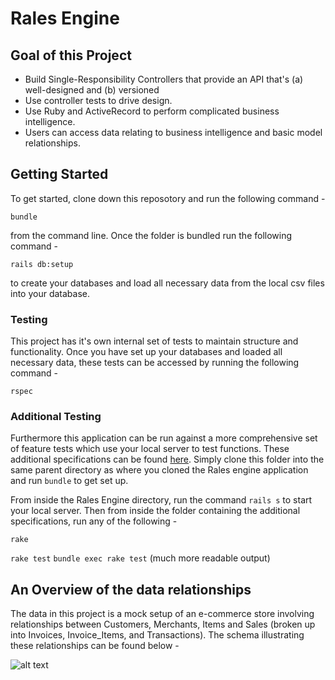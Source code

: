 # Rales Engine

## Goal of this Project
- Build Single-Responsibility Controllers that provide an API that's (a) well-designed and (b) versioned
- Use controller tests to drive design.
- Use Ruby and ActiveRecord to perform complicated business intelligence.
- Users can access data relating to business intelligence and basic model relationships.

## Getting Started
To get started, clone down this reposotory and run the following command - 
```
bundle
```
from the command line.  Once the folder is bundled run the following command - 
```
rails db:setup
```
to create your databases and load all necessary data from the local csv files into your database.

### Testing

This project has it's own internal set of tests to maintain structure and functionality. Once you have set up your databases and loaded all necessary data, these tests can be accessed by running the following command -

```
rspec
```

### Additional Testing

Furthermore this application can be run against a more comprehensive set of feature tests which use your local server to test functions.  These additional specifications can be found [here](https://github.com/turingschool-examples/sales_engine/tree/master/data).  Simply clone this folder into the same parent directory as where you cloned the Rales engine application and run ``` bundle ``` to get set up.   

From inside the Rales Engine directory, run the command ``` rails s ``` to start your local server.  Then from inside the folder containing the additional specifications, run any of the following - 
```
rake
```
```rake test```
``` bundle exec rake test ``` (much more readable output)

## An Overview of the data relationships

The data in this project is a mock setup of an e-commerce store involving relationships between Customers, Merchants, Items and Sales (broken up into Invoices, Invoice_Items, and Transactions).  The schema illustrating these relationships can be found below -

![alt text](https://lh3.googleusercontent.com/npVkpXwAyJVUrUkd_PotEaVuue_qCmA9TYhiRg4nWUblNmeEeQxJeIlPfQOtdRwnL6ufKUL3A30AWc1gc0AbJpnkuq6GUt-XXHTWGyDXugck4lT3C2xBZkHQRR_7kCR5-YW1T3RKAKTojaktyDLy0DkivSUV1vDefhWGDzUm-1x0vP80AHxSNXE2juedqDag9oMyX0Mq59LN6JFH72V9-UF1sFMB99zTwiSbNknjF0Te-PLvitxd4dzYQh4gu2s3KiosC9n1Ns5H9_2_-iWSyTXpuHUuur-7Ht5TZfQ4TEok6dEMYwyvVAUorqG_yC86DTnh8PLpZJQzLOYpCqUh0mdumozSfQdNHWMV3Lpy8QbyQzJIVQSNFQ-FbudIMPdHfByEmSuBijdg8dTgsa2NJWDA75qtCw_BTPDKg8Tan-A_dtqrxN31c3lDvuIxNLMGnC8Eryv77klBVglAbQ02C0jIyyTdyzpoSVYBtKJQjx2e86ZNUwnSDIFg1nJ1fmgzBAe97FRapPqiX-PQTS1VeOCnUOeNJWGz6vlKIKzqoH9cszLfxt93PZz7MXPFP4VC=w2560-h1216)




